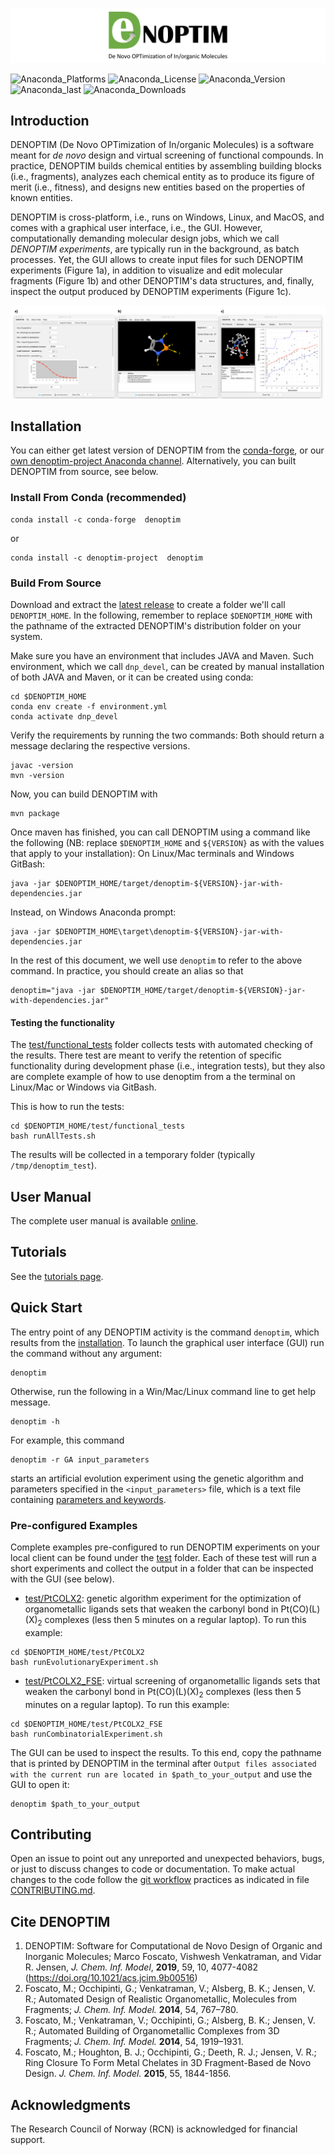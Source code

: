 ![](./doc/figures/logo_header.png)

![Anaconda_Platforms](https://anaconda.org/conda-forge/denoptim/badges/platforms.svg) ![Anaconda_License](https://anaconda.org/conda-forge/denoptim/badges/license.svg) ![Anaconda_Version](https://anaconda.org/conda-forge/denoptim/badges/version.svg) ![Anaconda_last](https://anaconda.org/conda-forge/denoptim/badges/latest_release_date.svg) ![Anaconda_Downloads](https://anaconda.org/conda-forge/denoptim/badges/downloads.svg)

## Introduction
DENOPTIM (De Novo OPTimization of In/organic Molecules) is a software meant for <i>de novo</i> design and virtual screening of functional compounds. In practice, DENOPTIM builds chemical entities by assembling building blocks (i.e., fragments), analyzes each chemical entity as to produce its figure of merit (i.e., fitness), and designs new entities based on the properties of known entities.

DENOPTIM is cross-platform, i.e., runs on Windows, Linux, and MacOS, and comes with a graphical user interface, i.e., the GUI. However, computationally demanding molecular design jobs, which we call <i>DENOPTIM experiments</i>, are typically run in the background, as batch processes. Yet, the GUI allows to create input files for such DENOPTIM experiments (Figure 1a), in addition to visualize and edit molecular fragments (Figure 1b) and other DENOPTIM's data structures, and, finally, inspect the output produced by DENOPTIM experiments (Figure 1c).

![Figure 1](./doc/figures/gui_snapshots.png)

## Installation
You can either get latest version of DENOPTIM from the [conda-forge](https://anaconda.org/conda-forge/denoptim), or our [own denoptim-project Anaconda channel](https://anaconda.org/denoptim-project/denoptim). Alternatively, you can built DENOPTIM from source, see below.

### Install From Conda (recommended)

```
conda install -c conda-forge  denoptim
```

or

```
conda install -c denoptim-project  denoptim
```


### Build From Source
Download and extract the <a href="https://github.com/denoptim-project/DENOPTIM/releases/latest">latest release</a> to create a folder we'll call `DENOPTIM_HOME`. In the following, remember to replace `$DENOPTIM_HOME` with the pathname of the extracted DENOPTIM's distribution folder on your system.

Make sure you have an environment that includes JAVA and Maven. Such environment, which we call `dnp_devel`, can be created by manual installation of both JAVA and Maven, or it can be created using conda:
```
cd $DENOPTIM_HOME
conda env create -f environment.yml
conda activate dnp_devel
```

Verify the requirements by running the two commands: Both should return a message declaring the respective versions.
```
javac -version
mvn -version
```

Now, you can build DENOPTIM with
```
mvn package
```

Once maven has finished, you can call DENOPTIM using a command like the following (NB: replace `$DENOPTIM_HOME` and `${VERSION}` as with the values that apply to your installation):
On Linux/Mac terminals and Windows GitBash:
```
java -jar $DENOPTIM_HOME/target/denoptim-${VERSION}-jar-with-dependencies.jar
```
Instead, on Windows Anaconda prompt:
```
java -jar $DENOPTIM_HOME\target\denoptim-${VERSION}-jar-with-dependencies.jar
```
In the rest of this document, we well use `denoptim` to refer to the above command. In practice, you should create an alias so that 
```
denoptim="java -jar $DENOPTIM_HOME/target/denoptim-${VERSION}-jar-with-dependencies.jar"
```

#### Testing the functionality
The [test/functional_tests](./test/functional_tests/) folder collects tests with automated checking of the results. There test are meant to verify the retention of specific functionality during development phase (i.e., integration tests), but they also are complete example of how to use denoptim from a the terminal on Linux/Mac or Windows via GitBash. 

This is how to run the tests:
```
cd $DENOPTIM_HOME/test/functional_tests
bash runAllTests.sh
```
The results will be collected in a temporary folder (typically `/tmp/denoptim_test`).

## User Manual
The complete user manual is available [online](https://denoptim-project.github.io/DENOPTIM).

## Tutorials
See the [tutorials page](https://denoptim-project.github.io/tutorials).

## Quick Start
The entry point of any DENOPTIM activity is the command `denoptim`, which results from the [installation](#installation).
To launch the graphical user interface (GUI) run the command without any argument:
```
denoptim
```
Otherwise, run the following in a Win/Mac/Linux command line to get help message.
```
denoptim -h
```
For example, this command
```
denoptim -r GA input_parameters
```
starts an artificial evolution experiment using the genetic algorithm and parameters specified in the <code>&lt;input_parameters&gt;</code> file, which is a text file containing [parameters and keywords](https://denoptim-project.github.io/DENOPTIM/#Keywords).

### Pre-configured Examples
Complete examples pre-configured to run DENOPTIM experiments on your local client can be found under the [test](./test) folder. Each of these test will run a short experiments and collect the output in a folder that can be inspected with the GUI (see below).
* [test/PtCOLX2](./test/PtCOLX2): genetic algorithm experiment for the optimization of organometallic ligands sets that weaken the carbonyl bond in Pt(CO)(L)(X)<sub>2</sub> complexes (less then 5 minutes on a regular laptop). To run this example:
```
cd $DENOPTIM_HOME/test/PtCOLX2
bash runEvolutionaryExperiment.sh
```
* [test/PtCOLX2_FSE](./test/PtCOLX2_FSE): virtual screening of organometallic ligands sets that weaken the carbonyl bond in Pt(CO)(L)(X)<sub>2</sub> complexes (less then 5 minutes on a regular laptop). To run this example:
```
cd $DENOPTIM_HOME/test/PtCOLX2_FSE
bash runCombinatorialExperiment.sh
```

The GUI can be used to inspect the results. To this end, copy the pathname that is printed by DENOPTIM in the terminal after `Output files associated with the current run are located in $path_to_your_output` and use the GUI to open it:
```
denoptim $path_to_your_output
```

## Contributing
Open an issue to point out any unreported and unexpected behaviors, bugs, or just to discuss changes to code or documentation. To make actual changes to the code follow the [git workflow](https://guides.github.com/introduction/flow/) practices as indicated in file [CONTRIBUTING.md](./CONTRIBUTING.md).


## Cite DENOPTIM
1) DENOPTIM: Software for Computational de Novo Design of Organic and Inorganic Molecules; Marco Foscato, Vishwesh Venkatraman, and Vidar R. Jensen, <i>J. Chem. Inf. Model</i>, <b>2019</b>, 59, 10, 4077-4082 (<a href="https://doi.org/10.1021/acs.jcim.9b00516">https://doi.org/10.1021/acs.jcim.9b00516</a>)
2) Foscato, M.; Occhipinti, G.; Venkatraman, V.; Alsberg, B. K.; Jensen, V. R.; Automated Design of Realistic Organometallic, Molecules from Fragments; <i>J. Chem. Inf. Model.</i> <b>2014</b>, 54, 767–780.
3) Foscato, M.; Venkatraman, V.; Occhipinti, G.; Alsberg, B. K.; Jensen, V. R.; Automated Building of Organometallic Complexes from 3D Fragments; <i>J. Chem. Inf. Model.</i> <b>2014</b>, 54, 1919–1931.
4) Foscato, M.; Houghton, B. J.; Occhipinti, G.; Deeth, R. J.; Jensen, V. R.; Ring Closure To Form Metal Chelates in 3D Fragment-Based de Novo Design. <i>J. Chem. Inf. Model.</i> <b>2015</b>, 55, 1844-1856.

## Acknowledgments
The Research Council of Norway (RCN) is acknowledged for financial support. 

